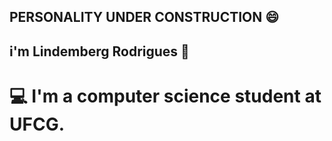 ## PERSONALITY UNDER CONSTRUCTION 😄

## i'm Lindemberg Rodrigues 🧔
# 💻 I'm a computer science student at UFCG.
